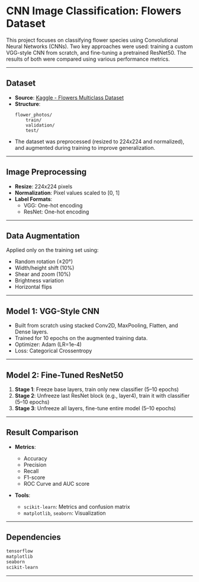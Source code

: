 
# CNN Image Classification: Flowers Dataset

This project focuses on classifying flower species using Convolutional Neural Networks (CNNs). Two key approaches were used: training a custom VGG-style CNN from scratch, and fine-tuning a pretrained ResNet50. The results of both were compared using various performance metrics.

---

## Dataset

- **Source**: [Kaggle - Flowers Multiclass Dataset](https://www.kaggle.com/datasets/alsaniipe/flowers-multiclass-datasets)
- **Structure**:
    ```
    flower_photos/
        train/
        validation/
        test/
    ```
- The dataset was preprocessed (resized to 224x224 and normalized), and augmented during training to improve generalization.

---

## Image Preprocessing

- **Resize**: 224x224 pixels
- **Normalization**: Pixel values scaled to [0, 1]
- **Label Formats**:
  - VGG: One-hot encoding
  - ResNet: One-hot encoding

---

## Data Augmentation

Applied only on the training set using:
- Random rotation (±20°)
- Width/height shift (10%)
- Shear and zoom (10%)
- Brightness variation
- Horizontal flips

---

## Model 1: VGG-Style CNN

- Built from scratch using stacked Conv2D, MaxPooling, Flatten, and Dense layers.
- Trained for 10 epochs on the augmented training data.
- Optimizer: Adam (LR=1e-4)
- Loss: Categorical Crossentropy

---

## Model 2: Fine-Tuned ResNet50

1. **Stage 1**: Freeze base layers, train only new classifier (5–10 epochs)
2. **Stage 2**: Unfreeze last ResNet block (e.g., layer4), train it with classifier (5–10 epochs)
3. **Stage 3**: Unfreeze all layers, fine-tune entire model (5–10 epochs)

---

## Result Comparison

- **Metrics**:
  - Accuracy
  - Precision
  - Recall
  - F1-score
  - ROC Curve and AUC score

- **Tools**:
  - `scikit-learn`: Metrics and confusion matrix
  - `matplotlib`, `seaborn`: Visualization

---

## Dependencies

```bash
tensorflow
matplotlib
seaborn
scikit-learn
```

---